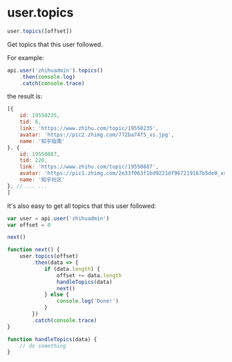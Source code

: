 # user.topics

```javascript
user.topics([offset])
```

Get topics that this user followed.

For example:

```javascript
api.user('zhihuadmin').topics()
    .then(console.log)
    .catch(console.trace)
```

the result is:

```javascript
[{
    id: 19550235,
    tid: 6,
    link: 'https://www.zhihu.com/topic/19550235',
    avatar: 'https://pic2.zhimg.com/772ba74f5_xs.jpg',
    name: '知乎指南'
}, {
    id: 19550887,
    tid: 220,
    link: 'https://www.zhihu.com/topic/19550887',
    avatar: 'https://pic1.zhimg.com/2e33f063f1bd9221df967219167b5de0_xs.jpg',
    name: '知乎社区'
}, // ... ...
]
```

It's also easy to get all topics that this user followed:

```javascript
var user = api.user('zhihuadmin')
var offset = 0

next()

function next() {
    user.topics(offset)
        .then(data => {
            if (data.length) {
                offset += data.length
                handleTopics(data)
                next()
            } else {
                console.log('Done!')
            }
        })
        .catch(console.trace)
}

function handleTopics(data) {
    // do something
}
```

